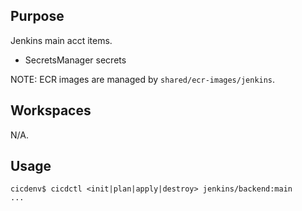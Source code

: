 ## Purpose
Jenkins main acct items.

* SecretsManager secrets

NOTE: ECR images are managed by `shared/ecr-images/jenkins`.

## Workspaces
N/A.

## Usage
```
cicdenv$ cicdctl <init|plan|apply|destroy> jenkins/backend:main
...
```
